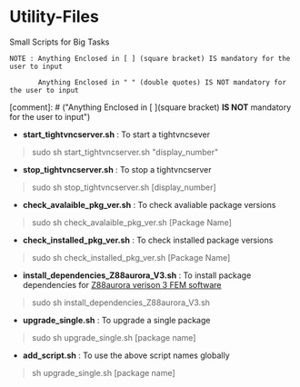 # Utility-Files
Small Scripts for Big Tasks

	NOTE : Anything Enclosed in [ ] (square bracket) IS mandatory for the user to input
	
	       Anything Enclosed in " " (double quotes) IS NOT mandatory for the user to input

[comment]: # ("Anything Enclosed in [ ](square bracket) **IS NOT**  mandatory for the user to input")
* __start_tightvncserver.sh__ : To start a tightvncsever
> sudo sh start_tightvncserver.sh "display_number"
	
* __stop_tightvncserver.sh__ : To stop a tightvncserver
> sudo sh stop_tightvncserver.sh [display_number]
	
* __check_avalaible_pkg_ver.sh__ : To check avaliable package versions
>  sudo sh check_avalaible_pkg_ver.sh [Package Name]

* __check_installed_pkg_ver.sh__ : To check installed package versions
> sudo sh check_installed_pkg_ver.sh [Package Name]

* __install_dependencies_Z88aurora_V3.sh__ : To install package dependencies for [Z88aurora verison 3 FEM software](http://en.z88.de/download-z88aurora/)
> sudo sh install_dependencies_Z88aurora_V3.sh

* __upgrade_single.sh__ : To upgrade a single package 
> sudo sh upgrade_single.sh [package name]

* __add_script.sh__ : To use the above script names globally
> sh upgrade_single.sh [package name]

